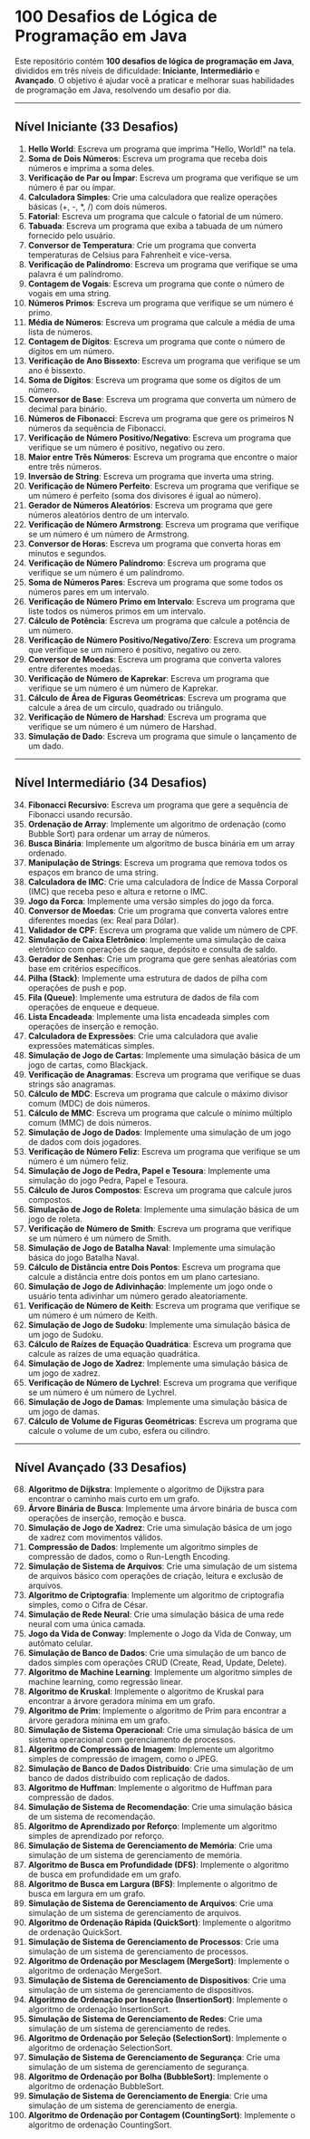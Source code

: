# 100 Desafios de Lógica de Programação em Java

Este repositório contém **100 desafios de lógica de programação em Java**, divididos em três níveis de dificuldade: **Iniciante**, **Intermediário** e **Avançado**. O objetivo é ajudar você a praticar e melhorar suas habilidades de programação em Java, resolvendo um desafio por dia.

---

## Nível Iniciante (33 Desafios)

1. **Hello World**: Escreva um programa que imprima "Hello, World!" na tela.
2. **Soma de Dois Números**: Escreva um programa que receba dois números e imprima a soma deles.
3. **Verificação de Par ou Ímpar**: Escreva um programa que verifique se um número é par ou ímpar.
4. **Calculadora Simples**: Crie uma calculadora que realize operações básicas (+, -, *, /) com dois números.
5. **Fatorial**: Escreva um programa que calcule o fatorial de um número.
6. **Tabuada**: Escreva um programa que exiba a tabuada de um número fornecido pelo usuário.
7. **Conversor de Temperatura**: Crie um programa que converta temperaturas de Celsius para Fahrenheit e vice-versa.
8. **Verificação de Palíndromo**: Escreva um programa que verifique se uma palavra é um palíndromo.
9. **Contagem de Vogais**: Escreva um programa que conte o número de vogais em uma string.
10. **Números Primos**: Escreva um programa que verifique se um número é primo.
11. **Média de Números**: Escreva um programa que calcule a média de uma lista de números.
12. **Contagem de Dígitos**: Escreva um programa que conte o número de dígitos em um número.
13. **Verificação de Ano Bissexto**: Escreva um programa que verifique se um ano é bissexto.
14. **Soma de Dígitos**: Escreva um programa que some os dígitos de um número.
15. **Conversor de Base**: Escreva um programa que converta um número de decimal para binário.
16. **Números de Fibonacci**: Escreva um programa que gere os primeiros N números da sequência de Fibonacci.
17. **Verificação de Número Positivo/Negativo**: Escreva um programa que verifique se um número é positivo, negativo ou zero.
18. **Maior entre Três Números**: Escreva um programa que encontre o maior entre três números.
19. **Inversão de String**: Escreva um programa que inverta uma string.
20. **Verificação de Número Perfeito**: Escreva um programa que verifique se um número é perfeito (soma dos divisores é igual ao número).
21. **Gerador de Números Aleatórios**: Escreva um programa que gere números aleatórios dentro de um intervalo.
22. **Verificação de Número Armstrong**: Escreva um programa que verifique se um número é um número de Armstrong.
23. **Conversor de Horas**: Escreva um programa que converta horas em minutos e segundos.
24. **Verificação de Número Palíndromo**: Escreva um programa que verifique se um número é um palíndromo.
25. **Soma de Números Pares**: Escreva um programa que some todos os números pares em um intervalo.
26. **Verificação de Número Primo em Intervalo**: Escreva um programa que liste todos os números primos em um intervalo.
27. **Cálculo de Potência**: Escreva um programa que calcule a potência de um número.
28. **Verificação de Número Positivo/Negativo/Zero**: Escreva um programa que verifique se um número é positivo, negativo ou zero.
29. **Conversor de Moedas**: Escreva um programa que converta valores entre diferentes moedas.
30. **Verificação de Número de Kaprekar**: Escreva um programa que verifique se um número é um número de Kaprekar.
31. **Cálculo de Área de Figuras Geométricas**: Escreva um programa que calcule a área de um círculo, quadrado ou triângulo.
32. **Verificação de Número de Harshad**: Escreva um programa que verifique se um número é um número de Harshad.
33. **Simulação de Dado**: Escreva um programa que simule o lançamento de um dado.

---

## Nível Intermediário (34 Desafios)

34. **Fibonacci Recursivo**: Escreva um programa que gere a sequência de Fibonacci usando recursão.
35. **Ordenação de Array**: Implemente um algoritmo de ordenação (como Bubble Sort) para ordenar um array de números.
36. **Busca Binária**: Implemente um algoritmo de busca binária em um array ordenado.
37. **Manipulação de Strings**: Escreva um programa que remova todos os espaços em branco de uma string.
38. **Calculadora de IMC**: Crie uma calculadora de Índice de Massa Corporal (IMC) que receba peso e altura e retorne o IMC.
39. **Jogo da Forca**: Implemente uma versão simples do jogo da forca.
40. **Conversor de Moedas**: Crie um programa que converta valores entre diferentes moedas (ex: Real para Dólar).
41. **Validador de CPF**: Escreva um programa que valide um número de CPF.
42. **Simulação de Caixa Eletrônico**: Implemente uma simulação de caixa eletrônico com operações de saque, depósito e consulta de saldo.
43. **Gerador de Senhas**: Crie um programa que gere senhas aleatórias com base em critérios específicos.
44. **Pilha (Stack)**: Implemente uma estrutura de dados de pilha com operações de push e pop.
45. **Fila (Queue)**: Implemente uma estrutura de dados de fila com operações de enqueue e dequeue.
46. **Lista Encadeada**: Implemente uma lista encadeada simples com operações de inserção e remoção.
47. **Calculadora de Expressões**: Crie uma calculadora que avalie expressões matemáticas simples.
48. **Simulação de Jogo de Cartas**: Implemente uma simulação básica de um jogo de cartas, como Blackjack.
49. **Verificação de Anagramas**: Escreva um programa que verifique se duas strings são anagramas.
50. **Cálculo de MDC**: Escreva um programa que calcule o máximo divisor comum (MDC) de dois números.
51. **Cálculo de MMC**: Escreva um programa que calcule o mínimo múltiplo comum (MMC) de dois números.
52. **Simulação de Jogo de Dados**: Implemente uma simulação de um jogo de dados com dois jogadores.
53. **Verificação de Número Feliz**: Escreva um programa que verifique se um número é um número feliz.
54. **Simulação de Jogo de Pedra, Papel e Tesoura**: Implemente uma simulação do jogo Pedra, Papel e Tesoura.
55. **Cálculo de Juros Compostos**: Escreva um programa que calcule juros compostos.
56. **Simulação de Jogo de Roleta**: Implemente uma simulação básica de um jogo de roleta.
57. **Verificação de Número de Smith**: Escreva um programa que verifique se um número é um número de Smith.
58. **Simulação de Jogo de Batalha Naval**: Implemente uma simulação básica do jogo Batalha Naval.
59. **Cálculo de Distância entre Dois Pontos**: Escreva um programa que calcule a distância entre dois pontos em um plano cartesiano.
60. **Simulação de Jogo de Adivinhação**: Implemente um jogo onde o usuário tenta adivinhar um número gerado aleatoriamente.
61. **Verificação de Número de Keith**: Escreva um programa que verifique se um número é um número de Keith.
62. **Simulação de Jogo de Sudoku**: Implemente uma simulação básica de um jogo de Sudoku.
63. **Cálculo de Raízes de Equação Quadrática**: Escreva um programa que calcule as raízes de uma equação quadrática.
64. **Simulação de Jogo de Xadrez**: Implemente uma simulação básica de um jogo de xadrez.
65. **Verificação de Número de Lychrel**: Escreva um programa que verifique se um número é um número de Lychrel.
66. **Simulação de Jogo de Damas**: Implemente uma simulação básica de um jogo de damas.
67. **Cálculo de Volume de Figuras Geométricas**: Escreva um programa que calcule o volume de um cubo, esfera ou cilindro.

---

## Nível Avançado (33 Desafios)

68. **Algoritmo de Dijkstra**: Implemente o algoritmo de Dijkstra para encontrar o caminho mais curto em um grafo.
69. **Árvore Binária de Busca**: Implemente uma árvore binária de busca com operações de inserção, remoção e busca.
70. **Simulação de Jogo de Xadrez**: Crie uma simulação básica de um jogo de xadrez com movimentos válidos.
71. **Compressão de Dados**: Implemente um algoritmo simples de compressão de dados, como o Run-Length Encoding.
72. **Simulação de Sistema de Arquivos**: Crie uma simulação de um sistema de arquivos básico com operações de criação, leitura e exclusão de arquivos.
73. **Algoritmo de Criptografia**: Implemente um algoritmo de criptografia simples, como o Cifra de César.
74. **Simulação de Rede Neural**: Crie uma simulação básica de uma rede neural com uma única camada.
75. **Jogo da Vida de Conway**: Implemente o Jogo da Vida de Conway, um autômato celular.
76. **Simulação de Banco de Dados**: Crie uma simulação de um banco de dados simples com operações CRUD (Create, Read, Update, Delete).
77. **Algoritmo de Machine Learning**: Implemente um algoritmo simples de machine learning, como regressão linear.
78. **Algoritmo de Kruskal**: Implemente o algoritmo de Kruskal para encontrar a árvore geradora mínima em um grafo.
79. **Algoritmo de Prim**: Implemente o algoritmo de Prim para encontrar a árvore geradora mínima em um grafo.
80. **Simulação de Sistema Operacional**: Crie uma simulação básica de um sistema operacional com gerenciamento de processos.
81. **Algoritmo de Compressão de Imagem**: Implemente um algoritmo simples de compressão de imagem, como o JPEG.
82. **Simulação de Banco de Dados Distribuído**: Crie uma simulação de um banco de dados distribuído com replicação de dados.
83. **Algoritmo de Huffman**: Implemente o algoritmo de Huffman para compressão de dados.
84. **Simulação de Sistema de Recomendação**: Crie uma simulação básica de um sistema de recomendação.
85. **Algoritmo de Aprendizado por Reforço**: Implemente um algoritmo simples de aprendizado por reforço.
86. **Simulação de Sistema de Gerenciamento de Memória**: Crie uma simulação de um sistema de gerenciamento de memória.
87. **Algoritmo de Busca em Profundidade (DFS)**: Implemente o algoritmo de busca em profundidade em um grafo.
88. **Algoritmo de Busca em Largura (BFS)**: Implemente o algoritmo de busca em largura em um grafo.
89. **Simulação de Sistema de Gerenciamento de Arquivos**: Crie uma simulação de um sistema de gerenciamento de arquivos.
90. **Algoritmo de Ordenação Rápida (QuickSort)**: Implemente o algoritmo de ordenação QuickSort.
91. **Simulação de Sistema de Gerenciamento de Processos**: Crie uma simulação de um sistema de gerenciamento de processos.
92. **Algoritmo de Ordenação por Mesclagem (MergeSort)**: Implemente o algoritmo de ordenação MergeSort.
93. **Simulação de Sistema de Gerenciamento de Dispositivos**: Crie uma simulação de um sistema de gerenciamento de dispositivos.
94. **Algoritmo de Ordenação por Inserção (InsertionSort)**: Implemente o algoritmo de ordenação InsertionSort.
95. **Simulação de Sistema de Gerenciamento de Redes**: Crie uma simulação de um sistema de gerenciamento de redes.
96. **Algoritmo de Ordenação por Seleção (SelectionSort)**: Implemente o algoritmo de ordenação SelectionSort.
97. **Simulação de Sistema de Gerenciamento de Segurança**: Crie uma simulação de um sistema de gerenciamento de segurança.
98. **Algoritmo de Ordenação por Bolha (BubbleSort)**: Implemente o algoritmo de ordenação BubbleSort.
99. **Simulação de Sistema de Gerenciamento de Energia**: Crie uma simulação de um sistema de gerenciamento de energia.
100. **Algoritmo de Ordenação por Contagem (CountingSort)**: Implemente o algoritmo de ordenação CountingSort.

